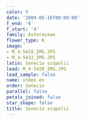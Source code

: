 ```yaml
---
color: Y
date: '2004-05-16T00:00:00'
f_end: '6'
f_start: '4'
family: Asteraceae
flower_type: K
image:
- M_4-5428_IMG.JPG
- M_4-5432_IMG.JPG
latin: Senecio scopolii
lead: M_4-5428_IMG.JPG
lead_sample: false
name: index.en
order: Senecio
parallel: false
petals_joined: false
star_shape: false
title: Senecio scopolii
---
```

